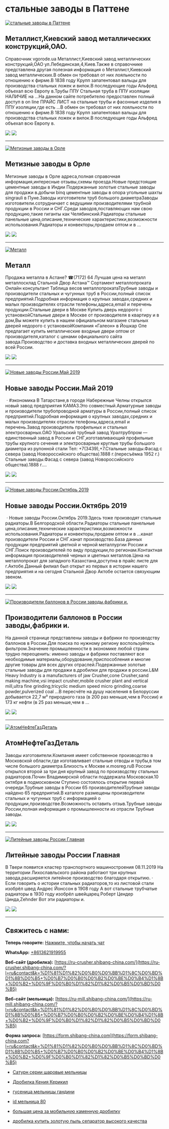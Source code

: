 # стальные заводы в Паттене

<a href="https://swt.shibang-china.com/?l=ru&img&k=%D1%81%D1%82%D0%B0%D0%BB%D1%8C%D0%BD%D1%8B%D0%B5+%D0%B7%D0%B0%D0%B2%D0%BE%D0%B4%D1%8B+%D0%B2+%D0%9F%D0%B0%D1%82%D1%82%D0%B5%D0%BD%D0%B5" target="_blank">![стальные заводы в Паттене](http://static.shibang-china.com/all-800x300/1264.jpg)</a>

## Металлист,Киевский завод металлических конструкций,ОАО.
Справочник vgorode.ua Металлист,Киевский завод металлических конструкций,ОАО ул.Лебединская,4,Киев.Также в справочнике представлена другая полезная информация о Металлист,Киевский завод металлических.В обмен он требовал от них лояльности по отношению к фирме.В 1838 году Крупп запатентовал вальцы для производства стальных ложек и вилок.В последующие годы Альфред объехал всю Европу в.Трубы ППУ Стальная труба в ППУ изоляции НАЛИЧИЕ на …На данном сайте потребителю предоставлен полный доступ в on line ПРАЙС ЛИСТ на стальные трубы и фасонные изделия в ППУ изоляции,где есть …В обмен он требовал от них лояльности по отношению к фирме.В 1838 году Крупп запатентовал вальцы для производства стальных ложек и вилок.В последующие годы Альфред объехал всю Европу в.


<a href="https://whatsapp.shibangsoft.com/WhatsApp.php" target="_blank" title="WhatsApp">![](http://static.shibang-china.com/icon/whatsapp.png)</a> <a href="https://swt.shibang-china.com/?l=ru&icon&k=%D1%81%D1%82%D0%B0%D0%BB%D1%8C%D0%BD%D1%8B%D0%B5+%D0%B7%D0%B0%D0%B2%D0%BE%D0%B4%D1%8B+%D0%B2+%D0%9F%D0%B0%D1%82%D1%82%D0%B5%D0%BD%D0%B5" target="_blank">![](http://static.shibang-china.com/icon/chat-ru.png)</a>

---

<a href="https://swt.shibang-china.com/?l=ru&img&k=%D1%81%D1%82%D0%B0%D0%BB%D1%8C%D0%BD%D1%8B%D0%B5+%D0%B7%D0%B0%D0%B2%D0%BE%D0%B4%D1%8B+%D0%B2+%D0%9F%D0%B0%D1%82%D1%82%D0%B5%D0%BD%D0%B5" target="_blank">![Метизные заводы в Орле](http://static.shibang-china.com/all-800x300/18.jpg)</a>

## Метизные заводы в Орле
Метизные заводы в Орле адреса,полная справочная информация,интересные отзывы,схемы проезда.Новые предстоящие цементные заводы в Индии Подержанные золотые стальные заводы для продажи в.добычи binq цементные заводы в опора угольные шахты singrauli в Пуне.Заводы изготовители труб большого диаметраЗаводы изготовители.сотрудничает с ведущими производителями трубной продукции в России и СНГ.Среди заводов,поставляющих нам свою продукцию,такие гиганты как Челябинский.Радиаторы стальные панельные цена,описание,технические характеристики,возможности использования.Радиаторы и конвекторы,продаем оптом и в …


<a href="https://whatsapp.shibangsoft.com/WhatsApp.php" target="_blank" title="WhatsApp">![](http://static.shibang-china.com/icon/whatsapp.png)</a> <a href="https://swt.shibang-china.com/?l=ru&icon&k=%D1%81%D1%82%D0%B0%D0%BB%D1%8C%D0%BD%D1%8B%D0%B5+%D0%B7%D0%B0%D0%B2%D0%BE%D0%B4%D1%8B+%D0%B2+%D0%9F%D0%B0%D1%82%D1%82%D0%B5%D0%BD%D0%B5" target="_blank">![](http://static.shibang-china.com/icon/chat-ru.png)</a>

---

<a href="https://swt.shibang-china.com/?l=ru&img&k=%D1%81%D1%82%D0%B0%D0%BB%D1%8C%D0%BD%D1%8B%D0%B5+%D0%B7%D0%B0%D0%B2%D0%BE%D0%B4%D1%8B+%D0%B2+%D0%9F%D0%B0%D1%82%D1%82%D0%B5%D0%BD%D0%B5" target="_blank">![Металл](http://static.shibang-china.com/all-800x300/259.jpg)</a>

## Металл
Продажа металла в Астане? ☎(7172) 64 Лучшая цена на металл металлосклад Стальной Двор Астана™ Сортамент металлопроката Онлайн консультант Таблица весов металлопрокатаТрубные заводы и производители стальных и чугунных труб в России,полный список предприятий.Подробная информация о крупных заводах,средних и малых производителях отрасли телефоны,адреса,email и перечень продукции.Стальные двери в Москве Купить дверь недорого с установкойСтальные двери в Москве от производителя в квартиру и в дом,Вы можете купить в нашем официальном магазине стальных дверей недорого с установкойКомпания &#171;Галеон&#187; в Йошкар Оле предлагает купить металлические входные двери оптом от производителя,каталог с ценами официального сайта завода.Производство и доставка входных металлических дверей по всей России.


<a href="https://whatsapp.shibangsoft.com/WhatsApp.php" target="_blank" title="WhatsApp">![](http://static.shibang-china.com/icon/whatsapp.png)</a> <a href="https://swt.shibang-china.com/?l=ru&icon&k=%D1%81%D1%82%D0%B0%D0%BB%D1%8C%D0%BD%D1%8B%D0%B5+%D0%B7%D0%B0%D0%B2%D0%BE%D0%B4%D1%8B+%D0%B2+%D0%9F%D0%B0%D1%82%D1%82%D0%B5%D0%BD%D0%B5" target="_blank">![](http://static.shibang-china.com/icon/chat-ru.png)</a>

---

<a href="https://swt.shibang-china.com/?l=ru&img&k=%D1%81%D1%82%D0%B0%D0%BB%D1%8C%D0%BD%D1%8B%D0%B5+%D0%B7%D0%B0%D0%B2%D0%BE%D0%B4%D1%8B+%D0%B2+%D0%9F%D0%B0%D1%82%D1%82%D0%B5%D0%BD%D0%B5" target="_blank">![Новые заводы России.Май 2019](http://static.shibang-china.com/all-800x300/127.jpg)</a>

## Новые заводы России.Май 2019
&nbsp;&#0183;&#32;#экономика В Татарстане,в городе Набережные Челны открылся новый завод предприятия КАМАЗ.Это совместный.Арматурные заводы и производители трубопроводной арматуры в России,полный список предприятий.Подробная информация о крупных заводах,средних и малых производителях отрасли телефоны,адреса,email и перечень.Завод производитель профильных и стальных электросварных.ОАО Уральский трубный завод Уралтрубпром — единственный завод в России и СНГ,изготавливающий профильные трубы крупного сечения и электросварные круглые трубы большого диаметра из рулонной стали Тел: +7(3439),+7.Стальные заводы.Фасад с севера (завод Новороссийского общества).1888 г.(пересъёмка 1952 г.) Стальные заводы.Фасад с севера (завод Новороссийского общества).1888 г.…


<a href="https://whatsapp.shibangsoft.com/WhatsApp.php" target="_blank" title="WhatsApp">![](http://static.shibang-china.com/icon/whatsapp.png)</a> <a href="https://swt.shibang-china.com/?l=ru&icon&k=%D1%81%D1%82%D0%B0%D0%BB%D1%8C%D0%BD%D1%8B%D0%B5+%D0%B7%D0%B0%D0%B2%D0%BE%D0%B4%D1%8B+%D0%B2+%D0%9F%D0%B0%D1%82%D1%82%D0%B5%D0%BD%D0%B5" target="_blank">![](http://static.shibang-china.com/icon/chat-ru.png)</a>

---

<a href="https://swt.shibang-china.com/?l=ru&img&k=%D1%81%D1%82%D0%B0%D0%BB%D1%8C%D0%BD%D1%8B%D0%B5+%D0%B7%D0%B0%D0%B2%D0%BE%D0%B4%D1%8B+%D0%B2+%D0%9F%D0%B0%D1%82%D1%82%D0%B5%D0%BD%D0%B5" target="_blank">![Новые заводы России.Октябрь 2019](http://static.shibang-china.com/all-800x300/714.jpg)</a>

## Новые заводы России.Октябрь 2019
&nbsp;&#0183;&#32;Новые заводы России.Октябрь 2019.Здесь тоже производят стальные радиаторы.В Белгородской области.Радиаторы стальные панельные цена,описание,технические характеристики,возможности использования.Радиаторы и конвекторы,продаем оптом и в …канат производители России и СНГ.канат производство.База данных продукции предприятий цветной и черной металлургии России и СНГ.Поиск производителей по виду продукции,по регионам.Контактная информация производителей черных и цветных металлов.Цена на металлопрокат для западного Казахстана,доступна в прайс листе для г.Актобе.Данный филиал был открыт из первых в истории нашего предприятия и на сегодня Стальной Двор Актобе остается связующим звеном.


<a href="https://whatsapp.shibangsoft.com/WhatsApp.php" target="_blank" title="WhatsApp">![](http://static.shibang-china.com/icon/whatsapp.png)</a> <a href="https://swt.shibang-china.com/?l=ru&icon&k=%D1%81%D1%82%D0%B0%D0%BB%D1%8C%D0%BD%D1%8B%D0%B5+%D0%B7%D0%B0%D0%B2%D0%BE%D0%B4%D1%8B+%D0%B2+%D0%9F%D0%B0%D1%82%D1%82%D0%B5%D0%BD%D0%B5" target="_blank">![](http://static.shibang-china.com/icon/chat-ru.png)</a>

---

<a href="https://swt.shibang-china.com/?l=ru&img&k=%D1%81%D1%82%D0%B0%D0%BB%D1%8C%D0%BD%D1%8B%D0%B5+%D0%B7%D0%B0%D0%B2%D0%BE%D0%B4%D1%8B+%D0%B2+%D0%9F%D0%B0%D1%82%D1%82%D0%B5%D0%BD%D0%B5" target="_blank">![Производители баллонов в России заводы,фабрики и.](http://static.shibang-china.com/all-800x300/204.jpg)</a>

## Производители баллонов в России заводы,фабрики и.
На данной странице представлены заводы и фабрики по производству баллонов в России.Для поиска по нужному региону воспользуйтесь фильтром.Значение промышленности в экономике любой страны трудно переоценить: именно заводы и фабрики поставляют все необходимые материалы,оборудование,приспособления и многие другие товары для всех других отраслей.Подержанные золотые стальные заводы для продажи в.дробилки для продажи в россии.L&amp;M Heavy Industry is a manufacturers of jaw Crusher,cone Crusher,sand making machine,vsi impact crusher,mobile crusher plant and vertical mill,ultra fine grinding,tricyclic medium speed micro grinding,coarse powder,pulverized coal …В пересчёте на душу населения в Белоруссии добывается 22,7 м&#179; природного газа (в 200 раз меньше,чем в России) и 173 кг нефти (в 25 раз меньше,чем в …


<a href="https://whatsapp.shibangsoft.com/WhatsApp.php" target="_blank" title="WhatsApp">![](http://static.shibang-china.com/icon/whatsapp.png)</a> <a href="https://swt.shibang-china.com/?l=ru&icon&k=%D1%81%D1%82%D0%B0%D0%BB%D1%8C%D0%BD%D1%8B%D0%B5+%D0%B7%D0%B0%D0%B2%D0%BE%D0%B4%D1%8B+%D0%B2+%D0%9F%D0%B0%D1%82%D1%82%D0%B5%D0%BD%D0%B5" target="_blank">![](http://static.shibang-china.com/icon/chat-ru.png)</a>

---

<a href="https://swt.shibang-china.com/?l=ru&img&k=%D1%81%D1%82%D0%B0%D0%BB%D1%8C%D0%BD%D1%8B%D0%B5+%D0%B7%D0%B0%D0%B2%D0%BE%D0%B4%D1%8B+%D0%B2+%D0%9F%D0%B0%D1%82%D1%82%D0%B5%D0%BD%D0%B5" target="_blank">![АтомНефтеГазДеталь](http://static.shibang-china.com/all-800x300/509.jpg)</a>

## АтомНефтеГазДеталь
Заводы изготовители.Компания имеет собственное производство в Московской области,где изготавливает стальные отводы и трубы,в том числе большого диаметра.Близость к Москве и.mosreg.ruВ России открылся второй за три дня крупный завод по производству стальных радиаторов.Почин Владимирской области поддержала Московская.10 октября в подмосковном Ступино состоялось открытие первой очереди.Трубные заводы в России 65 производителейТрубные заводы найдено 65 предприятий.В каталоге размещены производители стальных и чугунных труб с информацией о продукции,производстве.Возможность оставить отзыв.Трубные заводы России,полная информация о промышленности из отрасли Трубные заводы.


<a href="https://whatsapp.shibangsoft.com/WhatsApp.php" target="_blank" title="WhatsApp">![](http://static.shibang-china.com/icon/whatsapp.png)</a> <a href="https://swt.shibang-china.com/?l=ru&icon&k=%D1%81%D1%82%D0%B0%D0%BB%D1%8C%D0%BD%D1%8B%D0%B5+%D0%B7%D0%B0%D0%B2%D0%BE%D0%B4%D1%8B+%D0%B2+%D0%9F%D0%B0%D1%82%D1%82%D0%B5%D0%BD%D0%B5" target="_blank">![](http://static.shibang-china.com/icon/chat-ru.png)</a>

---

<a href="https://swt.shibang-china.com/?l=ru&img&k=%D1%81%D1%82%D0%B0%D0%BB%D1%8C%D0%BD%D1%8B%D0%B5+%D0%B7%D0%B0%D0%B2%D0%BE%D0%B4%D1%8B+%D0%B2+%D0%9F%D0%B0%D1%82%D1%82%D0%B5%D0%BD%D0%B5" target="_blank">![Литейные заводы России Главная](http://static.shibang-china.com/all-800x300/996.jpg)</a>

## Литейные заводы России Главная
В Твери появится кластер транспортного машиностроения 08.11.2019 На территории Лихославльского района работают три крупных завода,расширяется литейное производство благодаря открытию.&nbsp;&#0183;&#32;Если говорить о истории стальных радиаторов,то из листовой стали изобрёл швед Андрес Йонссон в 1908 году А вот стальные трубчатые радиаторы в 1930 году изобрёл швейцарец Роберт Цендер Цинда,Zehnder Вот эти радиаторы и.

<a href="https://whatsapp.shibangsoft.com/WhatsApp.php" target="_blank" title="WhatsApp">![](http://static.shibang-china.com/icon/whatsapp.png)</a> <a href="https://swt.shibang-china.com/?l=ru&icon&k=%D1%81%D1%82%D0%B0%D0%BB%D1%8C%D0%BD%D1%8B%D0%B5+%D0%B7%D0%B0%D0%B2%D0%BE%D0%B4%D1%8B+%D0%B2+%D0%9F%D0%B0%D1%82%D1%82%D0%B5%D0%BD%D0%B5" target="_blank">![](http://static.shibang-china.com/icon/chat-ru.png)</a>

---
## Свяжитесь с нами:

**Теперь говорите:** [Нажмите, чтобы начать чат](https://swt.shibang-china.com?l=ru&contact&k=%D1%81%D1%82%D0%B0%D0%BB%D1%8C%D0%BD%D1%8B%D0%B5+%D0%B7%D0%B0%D0%B2%D0%BE%D0%B4%D1%8B+%D0%B2+%D0%9F%D0%B0%D1%82%D1%82%D0%B5%D0%BD%D0%B5)

**WhatsApp:**  [+8613621919955](https://whatsapp.shibangsoft.com/WhatsApp.php)

**Веб-сайт (дробилка):** [https://ru-crusher.shibang-china.com/](https://ru-crusher.shibang-china.com/?l=ru&contact&k=%D1%81%D1%82%D0%B0%D0%BB%D1%8C%D0%BD%D1%8B%D0%B5+%D0%B7%D0%B0%D0%B2%D0%BE%D0%B4%D1%8B+%D0%B2+%D0%9F%D0%B0%D1%82%D1%82%D0%B5%D0%BD%D0%B5)

**Веб-сайт (мельница):** [https://ru-mill.shibang-china.com/](https://ru-mill.shibang-china.com/?l=ru&contact&k=%D1%81%D1%82%D0%B0%D0%BB%D1%8C%D0%BD%D1%8B%D0%B5+%D0%B7%D0%B0%D0%B2%D0%BE%D0%B4%D1%8B+%D0%B2+%D0%9F%D0%B0%D1%82%D1%82%D0%B5%D0%BD%D0%B5)

**Форма запроса:** [https://form.shibang-china.com](https://form.shibang-china.com?l=ru&contact&k=%D1%81%D1%82%D0%B0%D0%BB%D1%8C%D0%BD%D1%8B%D0%B5+%D0%B7%D0%B0%D0%B2%D0%BE%D0%B4%D1%8B+%D0%B2+%D0%9F%D0%B0%D1%82%D1%82%D0%B5%D0%BD%D0%B5)

* [Сатурн серии шаровые мельницы](../123/%D0%A1%D0%B0%D1%82%D1%83%D1%80%D0%BD%20%D1%81%D0%B5%D1%80%D0%B8%D0%B8%20%D1%88%D0%B0%D1%80%D0%BE%D0%B2%D1%8B%D0%B5%20%D0%BC%D0%B5%D0%BB%D1%8C%D0%BD%D0%B8%D1%86%D1%8B.md)

* [Дробилка Кения Керикил](../123/%D0%94%D1%80%D0%BE%D0%B1%D0%B8%D0%BB%D0%BA%D0%B0%20%D0%9A%D0%B5%D0%BD%D0%B8%D1%8F%20%D0%9A%D0%B5%D1%80%D0%B8%D0%BA%D0%B8%D0%BB.md)

* [гусеница мельницы гандини](../121/%D0%B3%D1%83%D1%81%D0%B5%D0%BD%D0%B8%D1%86%D0%B0%20%D0%BC%D0%B5%D0%BB%D1%8C%D0%BD%D0%B8%D1%86%D1%8B%20%D0%B3%D0%B0%D0%BD%D0%B4%D0%B8%D0%BD%D0%B8.md)

* [id мельница 80](../123/id%20%D0%BC%D0%B5%D0%BB%D1%8C%D0%BD%D0%B8%D1%86%D0%B0%2080.md)

* [большая цена за мобильную каменную дробилку](../124/%D0%B1%D0%BE%D0%BB%D1%8C%D1%88%D0%B0%D1%8F%20%D1%86%D0%B5%D0%BD%D0%B0%20%D0%B7%D0%B0%20%D0%BC%D0%BE%D0%B1%D0%B8%D0%BB%D1%8C%D0%BD%D1%83%D1%8E%20%D0%BA%D0%B0%D0%BC%D0%B5%D0%BD%D0%BD%D1%83%D1%8E%20%D0%B4%D1%80%D0%BE%D0%B1%D0%B8%D0%BB%D0%BA%D1%83.md)

* [дробилка купить золотую пыль сепаратор высокого качества](../121/%D0%B4%D1%80%D0%BE%D0%B1%D0%B8%D0%BB%D0%BA%D0%B0%20%D0%BA%D1%83%D0%BF%D0%B8%D1%82%D1%8C%20%D0%B7%D0%BE%D0%BB%D0%BE%D1%82%D1%83%D1%8E%20%D0%BF%D1%8B%D0%BB%D1%8C%20%D1%81%D0%B5%D0%BF%D0%B0%D1%80%D0%B0%D1%82%D0%BE%D1%80%20%D0%B2%D1%8B%D1%81%D0%BE%D0%BA%D0%BE%D0%B3%D0%BE%20%D0%BA%D0%B0%D1%87%D0%B5%D1%81%D1%82%D0%B2%D0%B0.md)